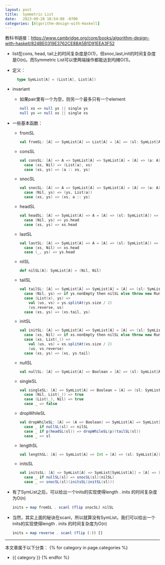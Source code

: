 ```yaml
---
layout: post
title:  Symmetric List
date:   2023-09-28 10:54:08 -0700
categories: [Algorithm-design-with-Haskell]
---
```


教科书链接：<https://www.cambridge.org/core/books/algorithm-design-with-haskell/824BE0319E3762CE8BA5B1D91EEA3F52>

+ list在cons, head, tail上的时间复杂度是O(1)，但snoc,last,init的时间复杂度是O(n)。而Symmetric List可以使两端操作都能达到均摊O(1)。
  
+ 定义：
  ```scala
    type SymList[A] = (List[A], List[A])
  ```

+ invariant
  + 如果pair里有一个为空，则另一个最多只有一个element
    ```haskell
    null xs => null ys || single ys
    null ys => null xs || single xs
    ```

+ 一些基本函数：
  + fromSL
    ```scala
    val fromSL: [A] => SymList[A] => List[A] = [A] => (sl: SymList[A]) => sl._1 ++ sl._2.reverse
    ```
  
  + consSL
    ```scala
    val consSL: [A] => A => SymList[A] => SymList[A] = [A] => (a: A) => sl => sl match 
      case (xs, Nil) => (List(a), xs)
      case (xs, ys) => (a :: xs, ys)
    ```

  + snocSL
    ```scala
    val snocSL: [A] => A => SymList[A] => SymList[A] = [A] => (a: A) => sl => sl match
      case (Nil, ys) => (ys, List(a))
      case (xs, ys) => (xs, a :: ys) 
    ```

  + headSL
    ```scala
    val headSL: [A] => SymList[A] => A = [A] => (sl: SymList[A]) => sl match 
      case (Nil, ys) => ys.head
      case (xs, ys) => xs.head
    ```

  + lastSL
    ```scala
    val lastSL: [A] => SymList[A] => A = [A] => (sl: SymList[A]) => sl match
      case (xs, Nil) => xs.head
      case (_, ys) => ys.head
    ```

  + nilSL
    ```scala
    def nilSL[A]: SymList[A] = (Nil, Nil)
    ```

  + tailSL
    ```scala
    val tailSL: [A] => SymList[A] => SymList[A] = [A] => (sl: SymList[A]) => sl match
      case (Nil, ys) => if ys.nonEmpty then nilSL else throw new RuntimeException
      case (List(x), ys) => 
        val (us, vs) = ys.splitAt(ys.size / 2)
        (vs.reverse, us)
      case (xs, ys) => (xs.tail, ys)
    ```
  
  + initSL
    ```scala
    val initSL: [A] => SymList[A] => SymList[A] = [A] => (sl: SymList[A]) => sl match 
      case (xs, Nil) => if xs.nonEmpty then nilSL else throw new RuntimeException
      case (xs, List(_)) => 
        val (us, vs) = xs.splitAt(xs.size / 2)
        (us, vs.reverse)
      case (xs, ys) => (xs, ys.tail)
    ```

  + nullSL
    ```scala
    val nullSL: [A] => SymList[A] => Boolean = [A] => (sl: SymList[A]) => sl._1.isEmpty && sl._2.isEmpty
    ```

  + singleSL
    ```scala
    val singleSL: [A] => SymList[A] => Boolean = [A] => (sl: SymList[A]) => sl match
      case (Nil, List(_)) => true
      case (List(_), Nil) => true
      case _ => false
    ```

  + dropWhileSL
    ```scala
    val dropWhileSL: [A] => (A => Boolean) => SymList[A] => SymList[A] = [A] => (p: A => Boolean) => sl => sl match 
      case _ if nullSL(sl) => nilSL
      case _ if p(headSL(sl)) => dropWhileSL(p)(tailSL(sl))
      case _ => sl
    ```

  + lengthSL
    ```scala
    val lengthSL: [A] => SymList[A] => Int = [A] => (sl: SymList[A]) => sl._1.size + sl._2.size
    ```

  + initsSL
    ```scala
    val initsSL: [A] => SymList[A] => SymList[SymList[A]] = [A] => (sl: SymList[A]) => sl match
      case _ if nullSL(sl) => snocSL(sl)(nilSL)
      case _ => snocSL(sl)(initsSL(initSL(sl)))
    ```

+ 有了SymList之后，可以给出一个inits的实现使得length . inits 的时间复杂度为O(n)
  ```haskell
  inits = map fromSL . scanl (flip snocSL) nilSL
  ```

+ 当然，其实上面的秘诀在scanl，所以就算没有SymList，我们可以给出一个inits的实现使得length . inits 的时间复杂度为O(n)
  ```haskell
  inits = map reverse . scanl (flip (:)) []
  ```


---
本文章属于以下分类：
{% for category in page.categories %}
- {{ category }}
{% endfor %}
